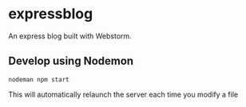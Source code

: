 # expressblog
An express blog built with Webstorm.

## Develop using Nodemon

    nodeman npm start

This will automatically relaunch the server each time you modify a file 
